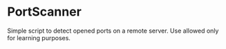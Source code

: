 # PortScanner
Simple script to detect opened ports on a remote server. Use allowed only for learning purposes.
